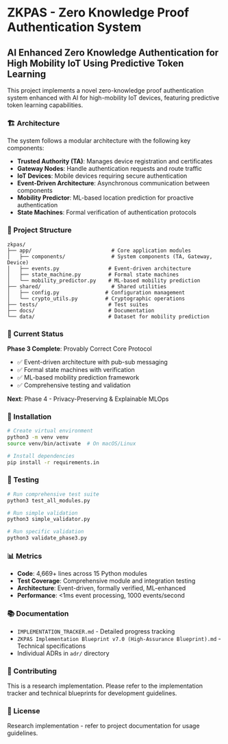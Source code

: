 # ZKPAS - Zero Knowledge Proof Authentication System

## AI Enhanced Zero Knowledge Authentication for High Mobility IoT Using Predictive Token Learning

This project implements a novel zero-knowledge proof authentication system enhanced with AI for high-mobility IoT devices, featuring predictive token learning capabilities.

### 🏗️ Architecture

The system follows a modular architecture with the following key components:

- **Trusted Authority (TA)**: Manages device registration and certificates
- **Gateway Nodes**: Handle authentication requests and route traffic
- **IoT Devices**: Mobile devices requiring secure authentication
- **Event-Driven Architecture**: Asynchronous communication between components
- **Mobility Predictor**: ML-based location prediction for proactive authentication
- **State Machines**: Formal verification of authentication protocols

### 📁 Project Structure

```
zkpas/
├── app/                          # Core application modules
│   ├── components/               # System components (TA, Gateway, Device)
│   ├── events.py                # Event-driven architecture
│   ├── state_machine.py         # Formal state machines
│   └── mobility_predictor.py    # ML-based mobility prediction
├── shared/                       # Shared utilities
│   ├── config.py               # Configuration management
│   └── crypto_utils.py         # Cryptographic operations
├── tests/                       # Test suites
├── docs/                        # Documentation
└── data/                        # Dataset for mobility prediction
```

### 🚀 Current Status

**Phase 3 Complete**: Provably Correct Core Protocol

- ✅ Event-driven architecture with pub-sub messaging
- ✅ Formal state machines with verification
- ✅ ML-based mobility prediction framework
- ✅ Comprehensive testing and validation

**Next**: Phase 4 - Privacy-Preserving & Explainable MLOps

### 🔧 Installation

```bash
# Create virtual environment
python3 -m venv venv
source venv/bin/activate  # On macOS/Linux

# Install dependencies
pip install -r requirements.in
```

### 🧪 Testing

```bash
# Run comprehensive test suite
python3 test_all_modules.py

# Run simple validation
python3 simple_validator.py

# Run specific validation
python3 validate_phase3.py
```

### 📊 Metrics

- **Code**: 4,669+ lines across 15 Python modules
- **Test Coverage**: Comprehensive module and integration testing
- **Architecture**: Event-driven, formally verified, ML-enhanced
- **Performance**: <1ms event processing, 1000 events/second

### 📚 Documentation

- `IMPLEMENTATION_TRACKER.md` - Detailed progress tracking
- `ZKPAS Implementation Blueprint v7.0 (High-Assurance Blueprint).md` - Technical specifications
- Individual ADRs in `adr/` directory

### 🤝 Contributing

This is a research implementation. Please refer to the implementation tracker and technical blueprints for development guidelines.

### 📄 License

Research implementation - refer to project documentation for usage guidelines.
